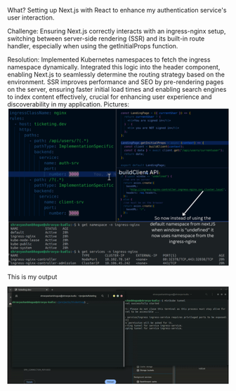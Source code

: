 What?
Setting up Next.js with React to enhance my authentication service's user interaction.

Challenge:
Ensuring Next.js correctly interacts with an ingress-nginx setup, switching between server-side rendering (SSR) and its built-in route handler, especially when using the getInitialProps function.

Resolution:
Implemented Kubernetes namespaces to fetch the ingress namespace dynamically. Integrated this logic into the header component, enabling Next.js to seamlessly determine the routing strategy based on the environment. SSR improves performance and SEO by pre-rendering pages on the server, ensuring faster initial load times and enabling search engines to index content effectively, crucial for enhancing user experience and discoverability in my application.
Pictures:
![alt img](./imgs/resolution.png)

This is my output

![alt img](./imgs/react-nextJS.gif)
